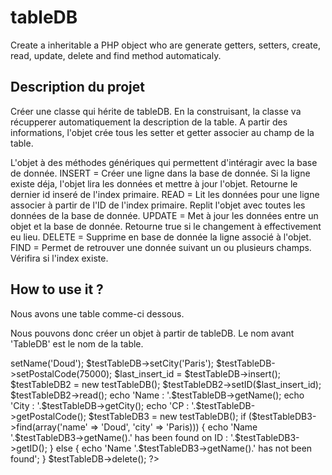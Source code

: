 tableDB
=======


Create a inheritable a PHP object who are generate getters, setters, create, read, update, delete and find method automaticaly.

Description du projet
---------------------

Créer une classe qui hérite de tableDB.
En la construisant, la classe va récupperer automatiquement la description de la table.
A partir des informations, l'objet crée tous les setter et getter associer au champ de la table.

L'objet à des méthodes génériques qui permettent d'intéragir avec la base de donnée.
INSERT = Créer une ligne dans la base de donnée. Si la ligne existe déja, l'objet lira les données et mettre à jour l'objet. Retourne le dernier id inseré de l'index primaire.
READ = Lit les données pour une ligne associer à partir de l'ID de l'index primaire. Replit l'objet avec toutes les données de la base de donnée.
UPDATE = Met à jour les données entre un objet et la base de donnée. Retourne true si le changement à effectivement eu lieu.
DELETE = Supprime en base de donnée la ligne associé à l'objet.
FIND = Permet de retrouver une donnée suivant un ou plusieurs champs. Vérifira si l'index existe.

How to use it ?
---------------

Nous avons une table comme-ci dessous.


Nous pouvons donc créer un objet à partir de tableDB. Le nom avant 'TableDB' est le nom de la table.
<?php

class testTableDB extend tableDB {
// methods and attributes overload
}

$testTableDB = new testTableDB();
$testTableDB->setName('Doud');
$testTableDB->setCity('Paris');
$testTableDB->setPostalCode(75000);
$last_insert_id = $testTableDB->insert();

$testTableDB2 = new testTableDB();
$testTableDB2->setID($last_insert_id);
$testTableDB2->read();

echo 'Name : '.$testTableDB->getName();
echo 'City : '.$testTableDB->getCity();
echo 'CP : '.$testTableDB->getPostalCode();

$testTableDB3 = new testTableDB();
if ($testTableDB3->find(array('name' => 'Doud',
			  'city' => 'Paris))) {
	echo 'Name '.$testTableDB3->getName().' has been found on ID : '.$testTableDB3->getID();	  
} else {
	echo 'Name '.$testTableDB3->getName().' has not been found';
}

$testTableDB->delete();

?> 
